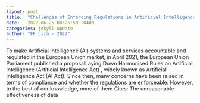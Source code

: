 ```yaml
---
layout: post
title:  "Challenges of Enforcing Regulations in Artificial Intelligence Act---Analyzing Quantity Requirement in Data and Data Governance"
date:   2022-06-25 08:25:58 -0400
categories: jekyll update
author: "FF Liza - 2022"
---
```

To make Artificial Intelligence (AI) systems and services accountable and regulated in the European Union market, in April 2021, the European Union Parliament published a proposalLaying Down Harmonised Rules on Artificial Intelligence (Artificial Intelligence Act) , widely known as Artificial Intelligence Act (AI Act). Since then, many concerns have been raised in terms of compliance and whether the regulations are enforceable. However, to the best of our knowledge, none of them 
Cites: The unreasonable effectiveness of data